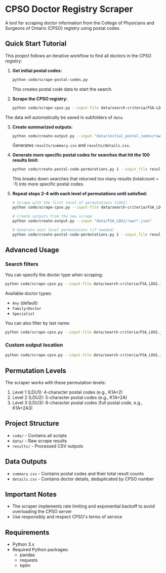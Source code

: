 # CPSO Doctor Registry Scraper

A tool for scraping doctor information from the College of Physicians and Surgeons of Ontario (CPSO) registry using postal codes.

## Quick Start Tutorial

This project follows an iterative workflow to find all doctors in the CPSO registry:

1. **Get initial postal codes:**
   ```bash
   python code/scrape-postal-codes.py
   ```
   This creates postal code data to start the search.

2. **Scrape the CPSO registry:**
   ```bash
   python code/scrape-cpso.py --input-file data/search-criteria/FSA-LDU0.json
   ```
 The data will automatically be saved in subfolders of `data`.

3. **Create summarized outputs:**
   ```bash
   python code/create-output.py --input "data/initial_postal_codes/raw/*.json"
   ```
   Generates `results/summary.csv` and `results/details.csv`.

4. **Generate more specific postal codes for searches that hit the 100 results limit:**
   ```bash
   python code/create-postal-code-permutations.py 1 --input_file results/summary.csv
   ```
   This breaks down searches that returned too many results (totalcount = -1) into more specific postal codes.

5. **Repeat steps 2-4 with each level of permutations until satisfied:**
   ```bash
   # Scrape with the first level of permutations (LDU1)
   python code/scrape-cpso.py --input-file data/search-criteria/FSA_LDU1.json
   
   # Create outputs from the new scrape
   python code/create-output.py --input "data/FSA_LDU1/raw/*.json"
   
   # Generate next level permutations (if needed)
   python code/create-postal-code-permutations.py 2 --input_file results/summary.csv
   ```

## Advanced Usage

### Search filters

You can specify the doctor type when scraping:
```bash
python code/scrape-cpso.py --input-file data/search-criteria/FSA_LDU1.json --doctor-type "Family+Doctor"
```

Available doctor types:
- `Any` (default)
- `Family+Doctor`
- `Specialist`

You can also filter by last name:
```bash
python code/scrape-cpso.py --input-file data/search-criteria/FSA_LDU1.json --last-name "Smith"
```

### Custom output location
```bash
python code/scrape-cpso.py --input-file data/search-criteria/FSA_LDU1.json --output-dir data/custom_output
```

## Permutation Levels

The scraper works with these permutation levels:
1. Level 1 (LDU1): 4-character postal codes (e.g., K1A+2)
2. Level 2 (LDU2): 5-character postal codes (e.g., K1A+2A)
3. Level 3 (LDU3): 6-character postal codes (full postal code, e.g., K1A+2A3)

## Project Structure

- `code/` - Contains all scripts
- `data/` - Raw scrape results
- `results/` - Processed CSV outputs 

## Data Outputs

- `summary.csv` - Contains postal codes and their total result counts
- `details.csv` - Contains doctor details, deduplicated by CPSO number

## Important Notes

- The scraper implements rate limiting and exponential backoff to avoid overloading the CPSO server
- Use responsibly and respect CPSO's terms of service

## Requirements

- Python 3.x
- Required Python packages:
  - pandas
  - requests
  - tqdm